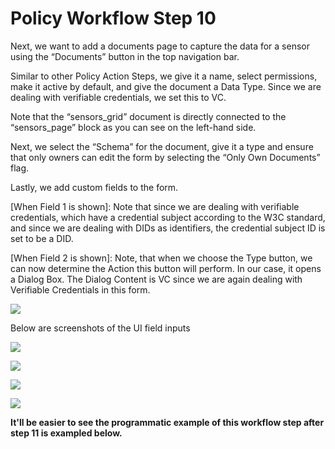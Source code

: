 # Policy Workflow Step 10

Next, we want to add a documents page to capture the data for a sensor using the “Documents” button in the top navigation bar.

Similar to other Policy Action Steps, we give it a name, select permissions, make it active by default, and give the document a Data Type. Since we are dealing with verifiable credentials, we set this to VC.

Note that the “sensors\_grid” document is directly connected to the “sensors\_page” block as you can see on the left-hand side.

Next, we select the “Schema” for the document, give it a type and ensure that only owners can edit the form by selecting the “Only Own Documents” flag.

Lastly, we add custom fields to the form.

\[When Field 1 is shown]: Note that since we are dealing with verifiable credentials, which have a credential subject according to the W3C standard, and since we are dealing with DIDs as identifiers, the credential subject ID is set to be a DID.

\[When Field 2 is shown]: Note, that when we choose the Type button, we can now determine the Action this button will perform. In our case, it opens a Dialog Box. The Dialog Content is VC since we are again dealing with Verifiable Credentials in this form.

![](../.gitbook/assets/PW\_15.png)

Below are screenshots of the UI field inputs

![](https://i.imgur.com/ZHLujkk.png)

![](https://i.imgur.com/PSbFR16.png)

![](https://i.imgur.com/xRhVGAm.png)

![](https://i.imgur.com/JH45eMa.png)

**It'll be easier to see the programmatic example of this workflow step after step 11 is exampled below.**
